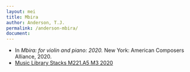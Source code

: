 ```yaml
---
layout: mei
title: Mbira
author: Anderson, T.J.
permalink: /anderson-mbira/
document:
---
```


- In *Mbira: for violin and piano: 2020.* New York: American Composers Alliance, 2020.
- <a href="https://tufts.primo.exlibrisgroup.com/permalink/01TUN_INST/1kc9gia/alma991018306432403851" target="_blank">Music Library Stacks M221.A5 M3 2020</a>
